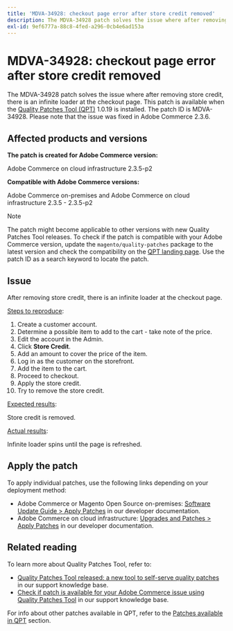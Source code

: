 ```yaml
---
title: 'MDVA-34928: checkout page error after store credit removed'
description: The MDVA-34928 patch solves the issue where after removing store credit, there is an infinite loader at the checkout page. This patch is available when the [Quality Patches Tool (QPT)](/help/announcements/adobe-commerce-announcements/magento-quality-patches-released-new-tool-to-self-serve-quality-patches.md) 1.0.19 is installed. The patch ID is MDVA-34928. Please note that the issue was fixed in Adobe Commerce 2.3.6.
exl-id: 9ef6777a-88c8-4fed-a296-0cb4e6ad153a
---
```

# MDVA-34928: checkout page error after store credit removed

The MDVA-34928 patch solves the issue where after removing store credit, there is an infinite loader at the checkout page. This patch is available when the [Quality Patches Tool (QPT)](/help/announcements/adobe-commerce-announcements/magento-quality-patches-released-new-tool-to-self-serve-quality-patches.md) 1.0.19 is installed. The patch ID is MDVA-34928. Please note that the issue was fixed in Adobe Commerce 2.3.6.

## Affected products and versions

**The patch is created for Adobe Commerce version:**

Adobe Commerce on cloud infrastructure 2.3.5-p2

**Compatible with Adobe Commerce versions:**

Adobe Commerce on-premises and Adobe Commerce on cloud infrastructure 2.3.5 - 2.3.5-p2

>[!NOTE]
>
>The patch might become applicable to other versions with new Quality Patches Tool releases. To check if the patch is compatible with your Adobe Commerce version, update the `magento/quality-patches` package to the latest version and check the compatibility on the [QPT landing page](https://devdocs.magento.com/quality-patches/tool.html#patch-grid). Use the patch ID as a search keyword to locate the patch.

## Issue

After removing store credit, there is an infinite loader at the checkout page.

<u>Steps to reproduce</u>:

1. Create a customer account.
1. Determine a possible item to add to the cart - take note of the price.
1. Edit the account in the Admin.
1. Click **Store Credit**.
1. Add an amount to cover the price of the item.
1. Log in as the customer on the storefront.
1. Add the item to the cart.
1. Proceed to checkout.
1. Apply the store credit.
1. Try to remove the store credit.

<u>Expected results</u>:

Store credit is removed.

<u>Actual results</u>:

Infinite loader spins until the page is refreshed.

## Apply the patch

To apply individual patches, use the following links depending on your deployment method:

* Adobe Commerce or Magento Open Source on-premises: [Software Update Guide > Apply Patches](https://devdocs.magento.com/guides/v2.4/comp-mgr/patching/mqp.html) in our developer documentation.
* Adobe Commerce on cloud infrastructure: [Upgrades and Patches > Apply Patches](https://devdocs.magento.com/cloud/project/project-patch.html) in our developer documentation.

## Related reading

To learn more about Quality Patches Tool, refer to:

* [Quality Patches Tool released: a new tool to self-serve quality patches](/help/announcements/adobe-commerce-announcements/magento-quality-patches-released-new-tool-to-self-serve-quality-patches.md) in our support knowledge base.
* [Check if patch is available for your Adobe Commerce issue using Quality Patches Tool](/help/support-tools/patches-available-in-qpt-tool/check-patch-for-magento-issue-with-magento-quality-patches.md) in our support knowledge base.

For info about other patches available in QPT, refer to the [Patches available in QPT](https://support.magento.com/hc/en-us/sections/360010506631-Patches-available-in-QPT-tool-) section.
